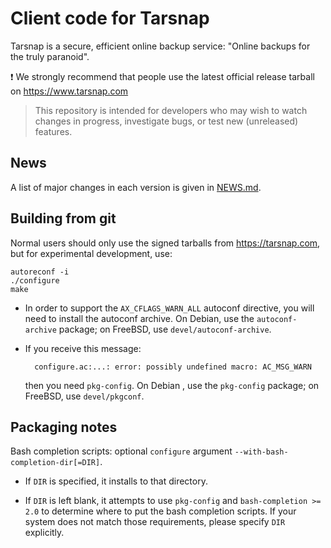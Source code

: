 Client code for Tarsnap
=======================

Tarsnap is a secure, efficient online backup service: "Online
backups for the truly paranoid".

:exclamation: We strongly recommend that people use the latest official
release tarball on https://www.tarsnap.com

> This repository is intended for developers who may wish to watch changes in
> progress, investigate bugs, or test new (unreleased) features.


News
----

A list of major changes in each version is given in [NEWS.md](NEWS.md).


Building from git
-----------------

Normal users should only use the signed tarballs from https://tarsnap.com, but
for experimental development, use:

    autoreconf -i
    ./configure
    make

- In order to support the `AX_CFLAGS_WARN_ALL` autoconf directive,
  you will need to install the autoconf archive.  On Debian, use
  the `autoconf-archive` package; on FreeBSD, use
  `devel/autoconf-archive`.

- If you receive this message:

        configure.ac:...: error: possibly undefined macro: AC_MSG_WARN

  then you need `pkg-config`.  On Debian , use the `pkg-config`
  package; on FreeBSD, use `devel/pkgconf`.


Packaging notes
---------------

Bash completion scripts: optional `configure` argument
`--with-bash-completion-dir[=DIR]`.

* If `DIR` is specified, it installs to that directory.

* If `DIR` is left blank, it attempts to use `pkg-config` and
  `bash-completion >= 2.0` to determine where to put the bash
  completion scripts.  If your system does not match those
  requirements, please specify `DIR` explicitly.


